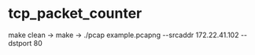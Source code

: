 # tcp_packet_counter
make clean -> make -> ./pcap example.pcapng --srcaddr 172.22.41.102 --dstport 80
